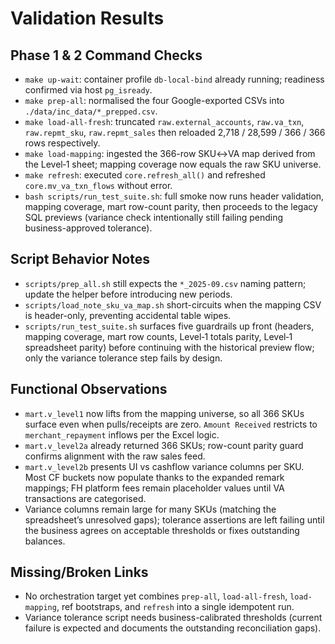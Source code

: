# Validation Results

## Phase 1 & 2 Command Checks
- `make up-wait`: container profile `db-local-bind` already running; readiness confirmed via host `pg_isready`.
- `make prep-all`: normalised the four Google-exported CSVs into `./data/inc_data/*_prepped.csv`.
- `make load-all-fresh`: truncated `raw.external_accounts`, `raw.va_txn`, `raw.repmt_sku`, `raw.repmt_sales` then reloaded 2,718 / 28,599 / 366 / 366 rows respectively.
- `make load-mapping`: ingested the 366-row SKU↔VA map derived from the Level‑1 sheet; mapping coverage now equals the raw SKU universe.
- `make refresh`: executed `core.refresh_all()` and refreshed `core.mv_va_txn_flows` without error.
- `bash scripts/run_test_suite.sh`: full smoke now runs header validation, mapping coverage, mart row-count parity, then proceeds to the legacy SQL previews (variance check intentionally still failing pending business-approved tolerance).

## Script Behavior Notes
- `scripts/prep_all.sh` still expects the `*_2025-09.csv` naming pattern; update the helper before introducing new periods.
- `scripts/load_note_sku_va_map.sh` short-circuits when the mapping CSV is header-only, preventing accidental table wipes.
- `scripts/run_test_suite.sh` surfaces five guardrails up front (headers, mapping coverage, mart row counts, Level‑1 totals parity, Level‑1 spreadsheet parity) before continuing with the historical preview flow; only the variance tolerance step fails by design.

## Functional Observations
- `mart.v_level1` now lifts from the mapping universe, so all 366 SKUs surface even when pulls/receipts are zero. `Amount Received` restricts to `merchant_repayment` inflows per the Excel logic.
- `mart.v_level2a` already returned 366 SKUs; row-count parity guard confirms alignment with the raw sales feed.
- `mart.v_level2b` presents UI vs cashflow variance columns per SKU. Most CF buckets now populate thanks to the expanded remark mappings; FH platform fees remain placeholder values until VA transactions are categorised.
- Variance columns remain large for many SKUs (matching the spreadsheet’s unresolved gaps); tolerance assertions are left failing until the business agrees on acceptable thresholds or fixes outstanding balances.

## Missing/Broken Links
- No orchestration target yet combines `prep-all`, `load-all-fresh`, `load-mapping`, ref bootstraps, and `refresh` into a single idempotent run.
- Variance tolerance script needs business-calibrated thresholds (current failure is expected and documents the outstanding reconciliation gaps).
